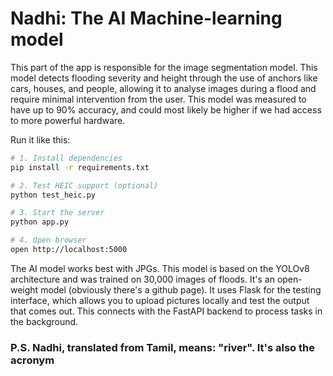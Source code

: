 # Nadhi: The AI Machine-learning model

This part of the app is responsible for the image segmentation model. This model detects flooding severity and height through the use of anchors like cars, houses, and people, allowing it to analyse images during a flood and require minimal intervention from the user. This model was measured to have up to 90% accuracy, and could most likely be higher if we had access to more powerful hardware.

Run it like this:
```bash
# 1. Install dependencies
pip install -r requirements.txt

# 2. Test HEIC support (optional)
python test_heic.py

# 3. Start the server
python app.py

# 4. Open browser
open http://localhost:5000
```
The AI model works best with JPGs. This model is based on the YOLOv8 architecture and was trained on 30,000 images of floods. It's an open-weight model (obviously there's a github page). It uses Flask for the testing interface, which allows you to upload pictures locally and test the output that comes out. This connects with the FastAPI backend to process tasks in the background.

### P.S. Nadhi, translated from Tamil, means: "river". It's also the acronym
